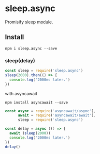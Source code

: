 # sleep.async
Promisify sleep module.

## Install

```
npm i sleep.async --save
```

### sleep(delay)

```javascript
const sleep = require('sleep.async')
sleep(2000).then(() => {
  console.log('2000ms later.')
})
```

with asyncawait

```
npm install asyncawait --save
```

```javascript
const async = require('asyncawait/async'),
      await = require('asyncawait/await'),
      sleep = require('sleep.async')

const delay = async (() => {
  await (sleep(2000))
  console.log('2000ms later.')
})
delay()
```
